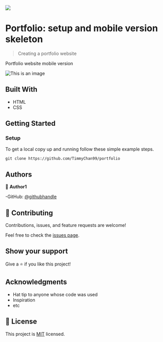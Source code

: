 ![](https://img.shields.io/badge/Microverse-blueviolet)

# Portfolio: setup and mobile version skeleton

> Creating a portfolio website

Portfolio website mobile version

![This is an image](./Screenshot_web_site.png)

## Built With

- HTML
- CSS

## Getting Started

### Setup

To get a local copy up and running follow these simple example steps.

`git clone https://github.com/TimmyChan99/portfolio`

## Authors

👤 **Author1**

-GitHub: [@githubhandle](https://github.com/TimmyChan99)

## 🤝 Contributing

Contributions, issues, and feature requests are welcome!

Feel free to check the [issues page](../../issues/).

## Show your support

Give a ⭐️ if you like this project!

## Acknowledgments

- Hat tip to anyone whose code was used
- Inspiration
- etc

## 📝 License

This project is [MIT](./MIT.md) licensed.
